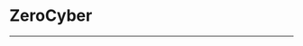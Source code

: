 # ZeroCyber
--------------------------------------------------------------------------------------------
